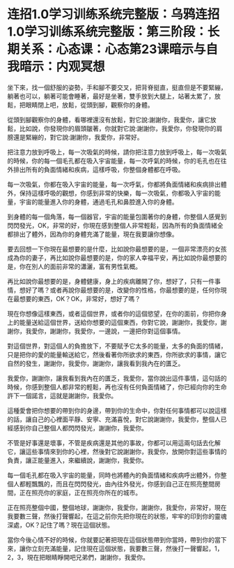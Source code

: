 # 连招1.0学习训练系统完整版：乌鸦连招1.0学习训练系统完整版：第三阶段：长期关系：心态课：心态第23课暗示与自我暗示：内观冥想

坐下來，找一個舒服的姿勢，手和腳不要交叉，把背脊挺直，挺直但是不要緊繃，躺著也可以，躺著可能會睡著，最好是坐著，雙手放到大腿上，站著太累了，放鬆，把眼睛閉上吧，放鬆，從頭到腳，觀察你的身體。

從頭到腳觀察你的身體，看哪裡還沒有放鬆，對它說:謝謝你，我愛你，讓它放鬆，比如說，你發現你的眉頭皺著，你就對它說:謝謝你，我愛你，你發現你的肩膀還是緊繃的，對它說:謝謝你，我愛你，非常好。

把注意力放到呼吸上，每一次吸氣的時候，請你把注意力放到呼吸上，每一次吸氣的時候，你的每一個毛孔都在吸入宇宙能量，每一次呼氣的時候，你的毛孔也在往外排出所有的負面情緒和疾病，這樣呼吸，你整個身體都在呼吸。

每一次吸氣，你都在吸入宇宙的能量，每一次呼氣，你都將負面情緒和疾病排出體外，保持這樣呼吸的觀想，你感到非常的快樂，每一次吸氣，你都吸入宇宙的能量，宇宙的能量進入你的身體，通過毛孔和鼻腔進入你的身體。

到身體的每一個角落，每一個器官，宇宙的能量包圍著你的身體，你整個人感覺到閃閃發光，OK，非常的好，你現在感到整個人非常輕鬆，因為所有的負面情緒全都排出了體外，因為你的身體充滿了能量，現在我要讓你想像。

要去回想一下你現在最想要的是什麼，比如說你最想要的是，一個非常漂亮的女孩成為你的妻子，再比如說你最想要的是，你的家人幸福平安，再比如說你最想要的是，你在別人的面前非常的瀟灑，富有男性氣概。

再比如說你最想要的是，身體健康，身上的疾病離開了你，想好了，只有一件事情，想好了嗎？或者再說你最想要的是，改變你的性格，你最想要的是，任何你現在最想要的東西，OK？OK，非常好，想好了嗎？

現在你想像這樣東西，或者這個世界，或者你的這個慾望，在你的面前，你把你身上的能量送給這個世界，送給你想要的這個東西，你對它說，謝謝你，我愛你，謝謝你，我愛你，謝謝你，我愛你，一邊說，一邊把你對這個事情。

對這個世界，對這個人的負擔放下，不要賦予它太多的能量，太多的負面的情緒，只是把你的愛的能量輸送給它，然後看著你所欲求的東西，你所欲求的事情，讓它自然的發生，謝謝你，我愛你，謝謝你，讓我看到我內在的匱乏。

我愛你，謝謝你，讓我看到我內在的匱乏，我愛你，當你說出這件事情，這句話的時候，你感到整個人都非常的輕鬆，再也沒有任何負面情緒了，你已經向你的生命許下一個諾言，這就是謝謝你，我愛你。

這種愛會把你想要的帶到你的身邊，帶到你的生命中，你對任何事情都可以說這樣的話，讓自己的心裡面平靜、安寧、充滿喜悅，對它說謝謝你，我愛你，整個人已經感到你自己整個人都閃閃發光，謝謝你，我愛你。

不管是好事還是壞事，不管是疾病還是其他的事故，你都可以用這兩句話去化解它，讓這些事情來到你的心裡，然後對它說謝謝你，我愛你，放開你對這些事情的負責，讓正能量進入，來繼續說，謝謝你，我愛你。

每一個毛孔都在吸入宇宙的能量，同時也將體內的負面情緒和疾病呼出體外，你整個人都輕飄飄的，而且在閃閃發光，由內往外發光，你感到自己正在照亮整間房間，正在照亮你的家庭，正在照亮你所在的城市。

正在照亮整個中國，整個地球，謝謝你，我愛你，謝謝你，我愛你，非常好，現在我要數三聲，然後打聲響起，在這之前你先把你現在的狀態，牢牢的印到你的靈魂深處，OK？記住了嗎？現在這個狀態。

當你今後心情不好的時候，你就要記著把現在這個狀態帶到你當時，帶到你的當下來，讓你立刻充滿能量，記住現在這個狀態，我要數三聲，然後打一聲響起，1，2，3，現在把眼睛睜開吧兄弟們，謝謝你，我愛你。

